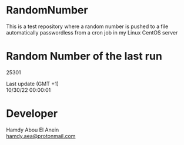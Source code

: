 # RandomNumber    
This is a test repository where a random number is pushed to a file automatically passwordless from a cron job in my Linux CentOS server    
# Random Number of the last run   
25301
      
Last update (GMT +1)    
10/30/22 00:00:01
# Developer    
Hamdy Abou El Anein   
hamdy.aea@protonmail.com
